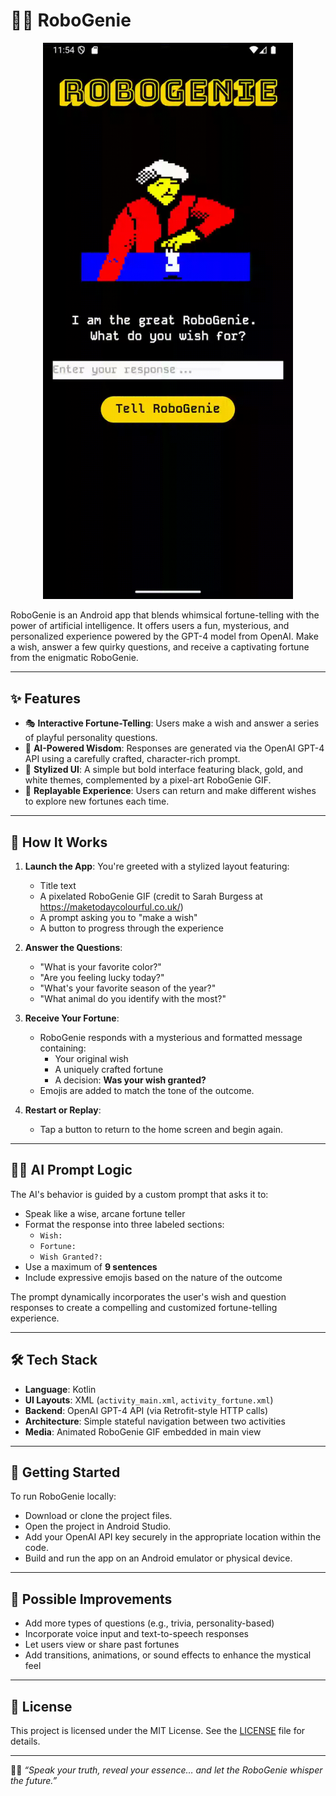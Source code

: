# 🤖🧞 RoboGenie

<p align="center">
  <img src="Screen_recording_20250510_235555.gif" alt="RoboGenie Demo" width="400">
</p>

RoboGenie is an Android app that blends whimsical fortune-telling with the power of artificial intelligence. It offers users a fun, mysterious, and personalized experience powered by the GPT-4 model from OpenAI. Make a wish, answer a few quirky questions, and receive a captivating fortune from the enigmatic RoboGenie.

---

## ✨ Features

- 🎭 **Interactive Fortune-Telling**: Users make a wish and answer a series of playful personality questions.
- 🤖 **AI-Powered Wisdom**: Responses are generated via the OpenAI GPT-4 API using a carefully crafted, character-rich prompt.
- 🎨 **Stylized UI**: A simple but bold interface featuring black, gold, and white themes, complemented by a pixel-art RoboGenie GIF.
- 🔁 **Replayable Experience**: Users can return and make different wishes to explore new fortunes each time.

---

## 📱 How It Works

1. **Launch the App**: You're greeted with a stylized layout featuring:
   - Title text
   - A pixelated RoboGenie GIF (credit to Sarah Burgess at https://maketodaycolourful.co.uk/)
   - A prompt asking you to "make a wish"
   - A button to progress through the experience

2. **Answer the Questions**:
   - "What is your favorite color?"
   - "Are you feeling lucky today?"
   - "What's your favorite season of the year?"
   - "What animal do you identify with the most?"

3. **Receive Your Fortune**:
   - RoboGenie responds with a mysterious and formatted message containing:
     - Your original wish
     - A uniquely crafted fortune
     - A decision: **Was your wish granted?**
   - Emojis are added to match the tone of the outcome.

4. **Restart or Replay**:
   - Tap a button to return to the home screen and begin again.

---

## 🧞‍♂️ AI Prompt Logic

The AI's behavior is guided by a custom prompt that asks it to:

- Speak like a wise, arcane fortune teller
- Format the response into three labeled sections:
  - `Wish:`
  - `Fortune:`
  - `Wish Granted?:`
- Use a maximum of **9 sentences**
- Include expressive emojis based on the nature of the outcome

The prompt dynamically incorporates the user's wish and question responses to create a compelling and customized fortune-telling experience.

---

## 🛠 Tech Stack

- **Language**: Kotlin
- **UI Layouts**: XML (`activity_main.xml`, `activity_fortune.xml`)
- **Backend**: OpenAI GPT-4 API (via Retrofit-style HTTP calls)
- **Architecture**: Simple stateful navigation between two activities
- **Media**: Animated RoboGenie GIF embedded in main view

---

## 🚀 Getting Started

To run RoboGenie locally:

- Download or clone the project files.
- Open the project in Android Studio.
- Add your OpenAI API key securely in the appropriate location within the code.
- Build and run the app on an Android emulator or physical device.

---

## 🔮 Possible Improvements

- Add more types of questions (e.g., trivia, personality-based)
- Incorporate voice input and text-to-speech responses
- Let users view or share past fortunes
- Add transitions, animations, or sound effects to enhance the mystical feel

---

## 📄 License

This project is licensed under the MIT License. See the [LICENSE](LICENSE) file for details.

---

🧞‍♂️ *“Speak your truth, reveal your essence… and let the RoboGenie whisper the future.”*

